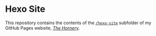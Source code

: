 # Hexo Site
This repository contains the contents of the [`/hexo-site`](http://fusion809.github.io/hexo-site) subfolder of my GitHub Pages website, [*The Hornery*](https://fusion809.github.io).
